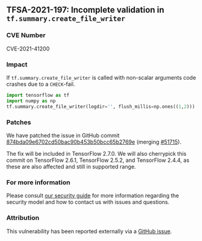 ## TFSA-2021-197: Incomplete validation in `tf.summary.create_file_writer`

### CVE Number
CVE-2021-41200

### Impact
If `tf.summary.create_file_writer` is called with non-scalar arguments code crashes due to a `CHECK`-fail.

```python
import tensorflow as tf
import numpy as np
tf.summary.create_file_writer(logdir='', flush_millis=np.ones((1,2)))
```

### Patches
We have patched the issue in GitHub commit [874bda09e6702cd50bac90b453b50bcc65b2769e](https://github.com/tensorflow/tensorflow/commit/874bda09e6702cd50bac90b453b50bcc65b2769e) (merging [#51715](https://github.com/tensorflow/tensorflow/pull/51715)).

The fix will be included in TensorFlow 2.7.0. We will also cherrypick this commit on TensorFlow 2.6.1, TensorFlow 2.5.2, and TensorFlow 2.4.4, as these are also affected and still in supported range.

### For more information
Please consult [our security guide](https://github.com/tensorflow/tensorflow/blob/master/SECURITY.md) for more information regarding the security model and how to contact us with issues and questions.

### Attribution
This vulnerability has been reported externally via a [GitHub issue](https://github.com/tensorflow/tensorflow/issues/46909).
